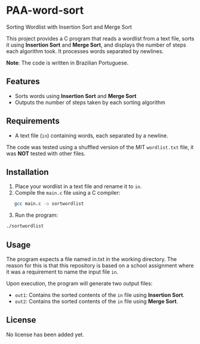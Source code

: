 # PAA-word-sort

Sorting Wordlist with Insertion Sort and Merge Sort

This project provides a C program that reads a wordlist from a text file, sorts it using **Insertion Sort** and **Merge Sort**, and displays the number of steps each algorithm took. It processes words separated by newlines.

**Note**: The code is written in Brazilian Portuguese.

## Features
- Sorts words using **Insertion Sort** and **Merge Sort**
- Outputs the number of steps taken by each sorting algorithm

## Requirements
- A text file (`in`) containing words, each separated by a newline.

The code was tested using a shuffled version of the MIT `wordlist.txt` file, it was **NOT** tested with other files.

## Installation

1. Place your wordlist in a text file and rename it to `in`.
2. Compile the `main.c` file using a C compiler:

```bash
   gcc main.c -o sortwordlist
```

3. Run the program:

``` bash
./sortwordlist
```

## Usage

The program expects a file named in.txt in the working directory. The reason for this is that this repository is based on a school assignment where it was a requirement to name the input file `in`.

Upon execution, the program will generate two output files:
- `out1`: Contains the sorted contents of the `in` file using **Insertion Sort**.
- `out2`: Contains the sorted contents of the `in` file using **Merge Sort**.

## License

No license has been added yet.

